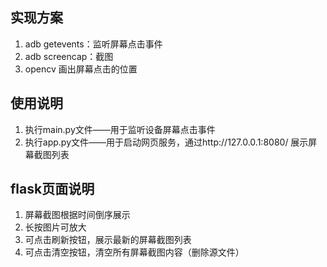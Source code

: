 ## 实现方案
1. adb getevents：监听屏幕点击事件
2. adb screencap：截图
3. opencv 画出屏幕点击的位置

## 使用说明
1. 执行main.py文件——用于监听设备屏幕点击事件
2. 执行app.py文件——用于启动网页服务，通过http://127.0.0.1:8080/ 展示屏幕截图列表

## flask页面说明
1. 屏幕截图根据时间倒序展示
2. 长按图片可放大
3. 可点击刷新按钮，展示最新的屏幕截图列表
4. 可点击清空按钮，清空所有屏幕截图内容（删除源文件）